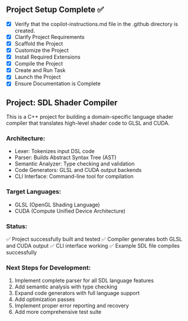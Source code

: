 <!-- Use this file to provide workspace-specific custom instructions to Copilot. For more details, visit https://code.visualstudio.com/docs/copilot/copilot-customization#_use-a-githubcopilotinstructionsmd-file -->

## Project Setup Complete ✅

- [x] Verify that the copilot-instructions.md file in the .github directory is created.
- [x] Clarify Project Requirements
- [x] Scaffold the Project
- [x] Customize the Project
- [x] Install Required Extensions
- [x] Compile the Project
- [x] Create and Run Task
- [x] Launch the Project
- [x] Ensure Documentation is Complete

## Project: SDL Shader Compiler

This is a C++ project for building a domain-specific language shader compiler that translates high-level shader code to GLSL and CUDA.

### Architecture:
- Lexer: Tokenizes input DSL code
- Parser: Builds Abstract Syntax Tree (AST)
- Semantic Analyzer: Type checking and validation
- Code Generators: GLSL and CUDA output backends
- CLI Interface: Command-line tool for compilation

### Target Languages:
- GLSL (OpenGL Shading Language)
- CUDA (Compute Unified Device Architecture)

### Status:
✅ Project successfully built and tested
✅ Compiler generates both GLSL and CUDA output
✅ CLI interface working
✅ Example SDL file compiles successfully

### Next Steps for Development:
1. Implement complete parser for all SDL language features
2. Add semantic analysis with type checking
3. Expand code generators with full language support
4. Add optimization passes
5. Implement proper error reporting and recovery
6. Add more comprehensive test suite
